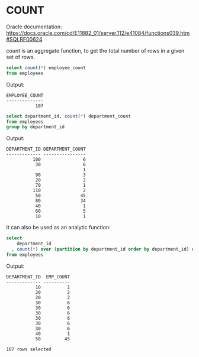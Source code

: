 # COUNT

Oracle documentation: https://docs.oracle.com/cd/E11882_01/server.112/e41084/functions039.htm#SQLRF00624

count is an aggregate function, to get the total number of rows in a given set of rows.

```sql
select count(*) employee_count
from employees
```
Output:
```
EMPLOYEE_COUNT
--------------
           107
```

```sql
select department_id, count(*) department_count
from employees
group by department_id
```

Output:
```
DEPARTMENT_ID DEPARTMENT_COUNT
------------- ----------------
          100                6
           30                6
                             1
           90                3
           20                2
           70                1
          110                2
           50               45
           80               34
           40                1
           60                5
           10                1
```

It can also be used as an analytic function:

```sql
select
    department_id
  , count(*) over (partition by department_id order by department_id) emp_count
from employees
```

Output:
```
DEPARTMENT_ID  EMP_COUNT
------------- ----------
           10          1
           20          2
           20          2
           30          6
           30          6
           30          6
           30          6
           30          6
           30          6
           40          1
           50         45

107 rows selected
```
